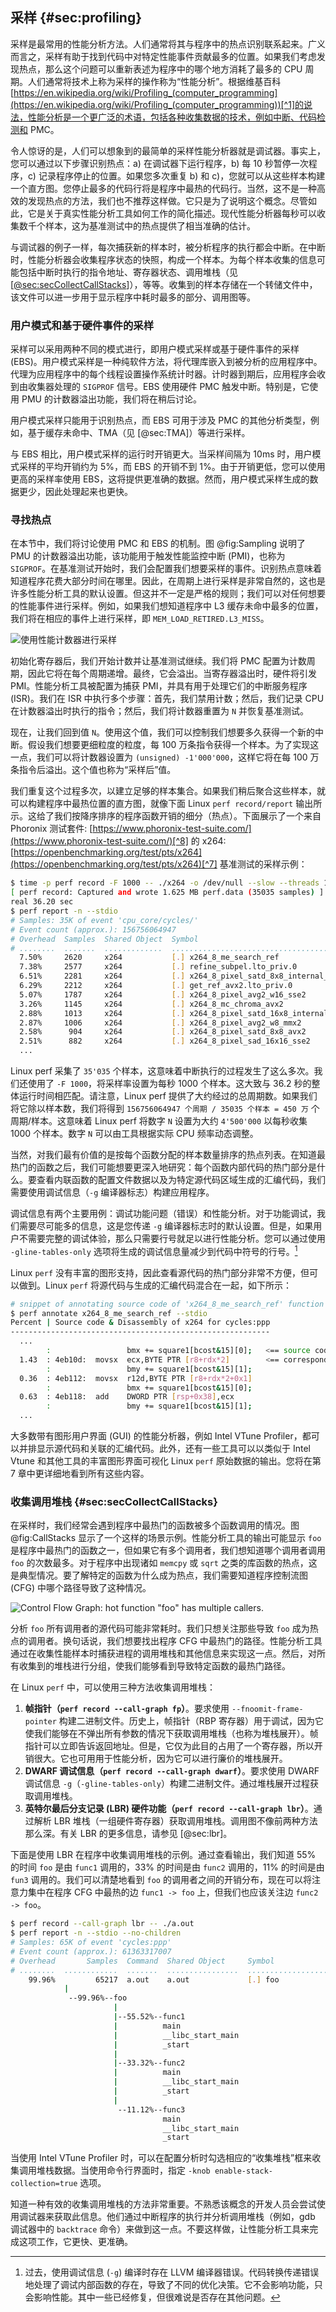 ## 采样 {#sec:profiling}

采样是最常用的性能分析方法。人们通常将其与程序中的热点识别联系起来。广义而言之，采样有助于找到代码中对特定性能事件贡献最多的位置。如果我们考虑发现热点，那么这个问题可以重新表述为程序中的哪个地方消耗了最多的 CPU 周期。人们通常将技术上称为采样的操作称为“性能分析”。根据维基百科[https://en.wikipedia.org/wiki/Profiling_(computer_programming](https://en.wikipedia.org/wiki/Profiling_(computer_programming))[^1]的说法，性能分析是一个更广泛的术语，包括各种收集数据的技术，例如中断、代码检测和 PMC。

令人惊讶的是，人们可以想象到的最简单的采样性能分析器就是调试器。事实上，您可以通过以下步骤识别热点：a) 在调试器下运行程序，b) 每 10 秒暂停一次程序，c) 记录程序停止的位置。如果您多次重复 b) 和 c)，您就可以从这些样本构建一个直方图。您停止最多的代码行将是程序中最热的代码行。当然，这不是一种高效的发现热点的方法，我们也不推荐这样做。它只是为了说明这个概念。尽管如此，它是关于真实性能分析工具如何工作的简化描述。现代性能分析器每秒可以收集数千个样本，这为基准测试中的热点提供了相当准确的估计。

与调试器的例子一样，每次捕获新的样本时，被分析程序的执行都会中断。在中断时，性能分析器会收集程序状态的快照，构成一个样本。为每个样本收集的信息可能包括中断时执行的指令地址、寄存器状态、调用堆栈（见 [[@sec:secCollectCallStacks](../5-Performance-Analysis-Approaches/5-5_Sampling_cn.md#sec:secCollectCallStacks)]），等等。收集到的样本存储在一个转储文件中，该文件可以进一步用于显示程序中耗时最多的部分、调用图等。

### 用户模式和基于硬件事件的采样

采样可以采用两种不同的模式进行，即用户模式采样或基于硬件事件的采样 (EBS)。用户模式采样是一种纯软件方法，将代理库嵌入到被分析的应用程序中。代理为应用程序中的每个线程设置操作系统计时器。计时器到期后，应用程序会收到由收集器处理的 `SIGPROF` 信号。EBS 使用硬件 PMC 触发中断。特别是，它使用 PMU 的计数器溢出功能，我们将在稍后讨论。

用户模式采样只能用于识别热点，而 EBS 可用于涉及 PMC 的其他分析类型，例如，基于缓存未命中、TMA（见 [@sec:TMA]）等进行采样。

与 EBS 相比，用户模式采样的运行时开销更大。当采样间隔为 10ms 时，用户模式采样的平均开销约为 5%，而 EBS 的开销不到 1%。由于开销更低，您可以使用更高的采样率使用 EBS，这将提供更准确的数据。然而，用户模式采样生成的数据更少，因此处理起来也更快。

### 寻找热点

在本节中，我们将讨论使用 PMC 和 EBS 的机制。图 @fig:Sampling 说明了 PMU 的计数器溢出功能，该功能用于触发性能监控中断 (PMI)，也称为 `SIGPROF`。在基准测试开始时，我们会配置我们想要采样的事件。识别热点意味着知道程序花费大部分时间在哪里。因此，在周期上进行采样是非常自然的，这也是许多性能分析工具的默认设置。但这并不一定是严格的规则；我们可以对任何想要的性能事件进行采样。例如，如果我们想知道程序中 L3 缓存未命中最多的位置，我们将在相应的事件上进行采样，即 `MEM_LOAD_RETIRED.L3_MISS`。

![使用性能计数器进行采样](https://raw.githubusercontent.com/dendibakh/perf-book/main/img/perf-analysis/SamplingFlow.png)<div id="Sampling"></div>

初始化寄存器后，我们开始计数并让基准测试继续。我们将 PMC 配置为计数周期，因此它将在每个周期递增。最终，它会溢出。当寄存器溢出时，硬件将引发 PMI。性能分析工具被配置为捕获 PMI，并具有用于处理它们的中断服务程序 (ISR)。我们在 ISR 中执行多个步骤：首先，我们禁用计数；然后，我们记录 CPU 在计数器溢出时执行的指令；然后，我们将计数器重置为 `N` 并恢复基准测试。

现在，让我们回到值 `N`。使用这个值，我们可以控制我们想要多久获得一个新的中断。假设我们想要更细粒度的粒度，每 100 万条指令获得一个样本。为了实现这一点，我们可以将计数器设置为 `(unsigned) -1'000'000`，这样它将在每 100 万条指令后溢出。这个值也称为“采样后”值。

我们重复这个过程多次，以建立足够的样本集合。如果我们稍后聚合这些样本，就可以构建程序中最热位置的直方图，就像下面 Linux `perf record/report` 输出所示。这给了我们按降序排序的程序函数开销的细分（热点）。下面展示了一个来自 Phoronix 测试套件: [https://www.phoronix-test-suite.com/](https://www.phoronix-test-suite.com/)[^8] 的 x264: [https://openbenchmarking.org/test/pts/x264](https://openbenchmarking.org/test/pts/x264)[^7] 基准测试的采样示例：

```bash
$ time -p perf record -F 1000 -- ./x264 -o /dev/null --slow --threads 1 ../Bosphorus_1920x1080_120fps_420_8bit_YUV.y4m
[ perf record: Captured and wrote 1.625 MB perf.data (35035 samples) ]
real 36.20 sec
$ perf report -n --stdio
# Samples: 35K of event 'cpu_core/cycles/'
# Event count (approx.): 156756064947
# Overhead  Samples  Shared Object  Symbol                                                     
# ........  .......  .............  ........................................
  7.50%     2620     x264           [.] x264_8_me_search_ref
  7.38%     2577     x264           [.] refine_subpel.lto_priv.0
  6.51%     2281     x264           [.] x264_8_pixel_satd_8x8_internal_avx2
  6.29%     2212     x264           [.] get_ref_avx2.lto_priv.0
  5.07%     1787     x264           [.] x264_8_pixel_avg2_w16_sse2
  3.26%     1145     x264           [.] x264_8_mc_chroma_avx2
  2.88%     1013     x264           [.] x264_8_pixel_satd_16x8_internal_avx2
  2.87%     1006     x264           [.] x264_8_pixel_avg2_w8_mmx2
  2.58%      904     x264           [.] x264_8_pixel_satd_8x8_avx2
  2.51%      882     x264           [.] x264_8_pixel_sad_16x16_sse2
  ...
```

Linux perf 采集了 `35'035` 个样本，这意味着中断执行的过程发生了这么多次。我们还使用了 `-F 1000`，将采样率设置为每秒 1000 个样本。这大致与 36.2 秒的整体运行时间相匹配。请注意，Linux perf 提供了大约经过的总周期数。如果我们将它除以样本数，我们将得到 `156756064947 个周期 / 35035 个样本 = 450 万` 个周期/样本。这意味着 Linux perf 将数字 `N` 设置为大约 `4'500'000` 以每秒收集 1000 个样本。数字 `N` 可以由工具根据实际 CPU 频率动态调整。

当然，对我们最有价值的是按每个函数分配的样本数量排序的热点列表。在知道最热门的函数之后，我们可能想要更深入地研究：每个函数内部代码的热门部分是什么。要查看内联函数的配置文件数据以及为特定源代码区域生成的汇编代码，我们需要使用调试信息（`-g` 编译器标志）构建应用程序。

调试信息有两个主要用例：调试功能问题（错误）和性能分析。对于功能调试，我们需要尽可能多的信息，这是您传递 `-g` 编译器标志时的默认设置。但是，如果用户不需要完整的调试体验，那么只需要行号就足以进行性能分析。您可以通过使用 `-gline-tables-only` 选项将生成的调试信息量减少到代码中符号的行号。[^4]

Linux `perf` 没有丰富的图形支持，因此查看源代码的热门部分非常不方便，但可以做到。Linux `perf` 将源代码与生成的汇编代码混合在一起，如下所示：

```bash
# snippet of annotating source code of 'x264_8_me_search_ref' function
$ perf annotate x264_8_me_search_ref --stdio
Percent | Source code & Disassembly of x264 for cycles:ppp 
----------------------------------------------------------
  ...
        :                 bmx += square1[bcost&15][0];   <== source code
  1.43  : 4eb10d:  movsx  ecx,BYTE PTR [r8+rdx*2]        <== corresponding machine code
        :                 bmy += square1[bcost&15][1];
  0.36  : 4eb112:  movsx  r12d,BYTE PTR [r8+rdx*2+0x1]
        :                 bmx += square1[bcost&15][0];
  0.63  : 4eb118:  add    DWORD PTR [rsp+0x38],ecx
        :                 bmy += square1[bcost&15][1];
  ...
```

大多数带有图形用户界面 (GUI) 的性能分析器，例如 Intel VTune Profiler，都可以并排显示源代码和关联的汇编代码。此外，还有一些工具可以以类似于 Intel Vtune 和其他工具的丰富图形界面可视化 Linux `perf` 原始数据的输出。您将在第 7 章中更详细地看到所有这些内容。


### 收集调用堆栈 {#sec:secCollectCallStacks}


在采样时，我们经常会遇到程序中最热门的函数被多个函数调用的情况。图 @fig:CallStacks 显示了一个这样的场景示例。性能分析工具的输出可能显示 `foo` 是程序中最热门的函数之一，但如果它有多个调用者，我们想知道哪个调用者调用 `foo` 的次数最多。对于程序中出现诸如 `memcpy` 或 `sqrt` 之类的库函数的热点，这是典型情况。要了解特定的函数为什么成为热点，我们需要知道程序控制流图 (CFG) 中哪个路径导致了这种情况。

![Control Flow Graph: hot function "foo" has multiple callers.](https://raw.githubusercontent.com/dendibakh/perf-book/main/img/perf-analysis/CallStacksCFG.png)<div id="CallStacks"></div>


分析 `foo` 所有调用者的源代码可能非常耗时。我们只想关注那些导致 `foo` 成为热点的调用者。换句话说，我们想要找出程序 CFG 中最热门的路径。性能分析工具通过在收集性能样本时捕获进程的调用堆栈和其他信息来实现这一点。然后，对所有收集到的堆栈进行分组，使我们能够看到导致特定函数的最热门路径。

在 Linux `perf` 中，可以使用三种方法收集调用堆栈：

1. **帧指针（`perf record --call-graph fp`）**。要求使用 `--fnoomit-frame-pointer` 构建二进制文件。历史上，帧指针（RBP 寄存器）用于调试，因为它使我们能够在不弹出所有参数的情况下获取调用堆栈（也称为堆栈展开）。帧指针可以立即告诉返回地址。但是，它仅为此目的占用了一个寄存器，所以开销很大。它也可用用于性能分析，因为它可以进行廉价的堆栈展开。
2. **DWARF 调试信息（`perf record --call-graph dwarf`）**。要求使用 DWARF 调试信息 `-g`（`-gline-tables-only`）构建二进制文件。通过堆栈展开过程获取调用堆栈。
3. **英特尔最后分支记录 (LBR) 硬件功能（`perf record --call-graph lbr`）**。通过解析 LBR 堆栈（一组硬件寄存器）获取调用堆栈。调用图不像前两种方法那么深。有关 LBR 的更多信息，请参见 [@sec:lbr]。

下面是使用 LBR 在程序中收集调用堆栈的示例。通过查看输出，我们知道 55% 的时间 `foo` 是由 `func1` 调用的，33% 的时间是由 `func2` 调用的，11% 的时间是由 `fun3` 调用的。我们可以清楚地看到 `foo` 的调用者之间的开销分布，现在可以将注意力集中在程序 CFG 中最热的边 `func1 -> foo` 上，但我们也应该关注边 `func2 -> foo`。

```bash
$ perf record --call-graph lbr -- ./a.out
$ perf report -n --stdio --no-children
# Samples: 65K of event 'cycles:ppp'
# Event count (approx.): 61363317007
# Overhead       Samples  Command  Shared Object     Symbol
# ........  ............  .......  ................  ......................
    99.96%         65217  a.out    a.out             [.] foo
            |
             --99.96%--foo
                       |
                       |--55.52%--func1
                       |          main
                       |          __libc_start_main
                       |          _start
                       |
                       |--33.32%--func2
                       |          main
                       |          __libc_start_main
                       |          _start
                       |
                        --11.12%--func3
                                  main
                                  __libc_start_main
                                  _start
```

当使用 Intel VTune Profiler 时，可以在配置分析时勾选相应的“收集堆栈”框来收集调用堆栈数据。当使用命令行界面时，指定 `-knob enable-stack-collection=true` 选项。

知道一种有效的收集调用堆栈的方法非常重要。不熟悉该概念的开发人员会尝试使用调试器来获取此信息。他们通过中断程序的执行并分析调用堆栈（例如，gdb 调试器中的 `backtrace` 命令）来做到这一点。不要这样做，让性能分析工具来完成这项工作，它更快、更准确。

[^1]: Profiling(wikipedia) - [https://en.wikipedia.org/wiki/Profiling_(computer_programming](https://en.wikipedia.org/wiki/Profiling_(computer_programming)).
[^4]: 过去，使用调试信息 (`-g`) 编译时存在 LLVM 编译器错误。代码转换传递错误地处理了调试内部函数的存在，导致了不同的优化决策。它不会影响功能，只会影响性能。其中一些已经修复，但很难说是否存在其他问题。
[^7]: x264 benchmark - [https://openbenchmarking.org/test/pts/x264](https://openbenchmarking.org/test/pts/x264).
[^8]: Phoronix test suite - [https://www.phoronix-test-suite.com/](https://www.phoronix-test-suite.com/).
